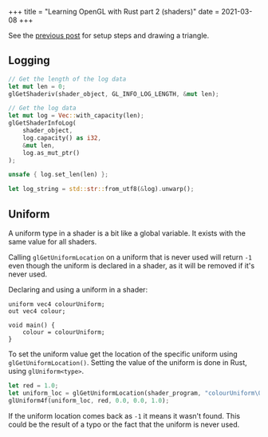 +++
title = "Learning OpenGL with Rust part 2 (shaders)"
date = 2021-03-08
+++

See the [previous post](@/posts/2021-03-03_rust-opengl-part-1.md) for setup
steps and drawing a triangle.

## Logging

```rust
// Get the length of the log data
let mut len = 0;
glGetShaderiv(shader_object, GL_INFO_LOG_LENGTH, &mut len);

// Get the log data
let mut log = Vec::with_capacity(len);
glGetShaderInfoLog(
    shader_object,
    log.capacity() as i32,
    &mut len,
    log.as_mut_ptr()
);

unsafe { log.set_len(len) };

let log_string = std::str::from_utf8(&log).unwarp();
```

## Uniform

A uniform type in a shader is a bit like a global variable.
It exists with the same value for all shaders.

Calling `glGetUniformLocation` on a uniform that is never used will return `-1` 
even though the uniform is declared in a shader, as it will be removed if it's
never used.

Declaring and using a uniform in a shader:

```sl
uniform vec4 colourUniform;
out vec4 colour;

void main() {
    colour = colourUniform;
}
```

To set the uniform value get the location of the specific uniform using
`glGetUniformLocation()`.
Setting the value of the uniform is done in Rust, using `glUniform<type>`.

```rust
let red = 1.0;
let uniform_loc = glGetUniformLocation(shader_program, "colourUniform\0".as_ptr())
glUniform4f(uniform_loc, red, 0.0, 0.0, 1.0);
```

If the uniform location comes back as `-1` it means it wasn't found.
This could be the result of a typo or the fact that the uniform is never used.
